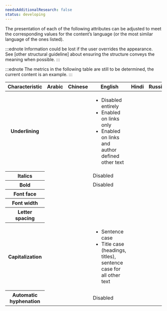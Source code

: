 ```yaml
---
needsAdditionalResearch: false
status: developing
---
```


The presentation of each of the following attributes can be adjusted to meet the corresponding values for the content’s language (or the most similar language of the ones listed).

:::ednote
Information could be lost if the user overrides the appearance. See [other structural guideline] about ensuring the structure conveys the meaning when possible.
:::

:::ednote
The metrics in the following table are still to be determined, the current content is an example.
:::

<table class="data">
 <thead>
   <tr>
     <th>Characteristic</th>
     <th>Arabic</th>
     <th>Chinese</th>
     <th>English</th>
     <th>Hindi</th>
     <th>Russian</th>
   </tr>
   </thead>
   <tbody>
     <tr>
       <th>Underlining</th>
       <td></td>
       <td></td>
       <td>
        <ul>
          <li>Disabled entirely</li>
          <li>Enabled on links only</li>
          <li>Enabled on links and author defined other text</li>
        </ul>
       </td>
       <td></td>
       <td></td>
     </tr>
    <tr>
       <th>Italics</th>
       <td></td>
       <td></td>
       <td>Disabled</td>
       <td></td>
       <td></td>
     </tr>  
     <tr>
       <th>Bold</th>
       <td></td>
       <td></td>
       <td>Disabled</td>
       <td></td>
       <td></td>
     </tr>
     <tr>
       <th>Font face</th>
       <td></td>
       <td></td>
       <td></td>
       <td></td>
       <td></td>
     </tr>
     <tr>
       <th>Font width</th>
       <td></td>
       <td></td>
       <td></td>
       <td></td>
       <td></td>
     </tr>
     <tr>
       <th>Letter spacing</th>
       <td></td>
       <td></td>
       <td></td>
       <td></td>
       <td></td>
     </tr>
     <tr>
       <th>Capitalization</th>
       <td></td>
       <td></td>
       <td>
        <ul>
          <li>Sentence case</li>
          <li>Title case (headings, titles), sentence case for all other text</li>
        </ul>
       </td>
       <td></td>
       <td></td>
     </tr>
    <tr>
       <th>Automatic hyphenation</th>
       <td></td>
       <td></td>
       <td>Disabled</td>
       <td></td>
       <td></td>
     </tr>
    </tbody>
</table>